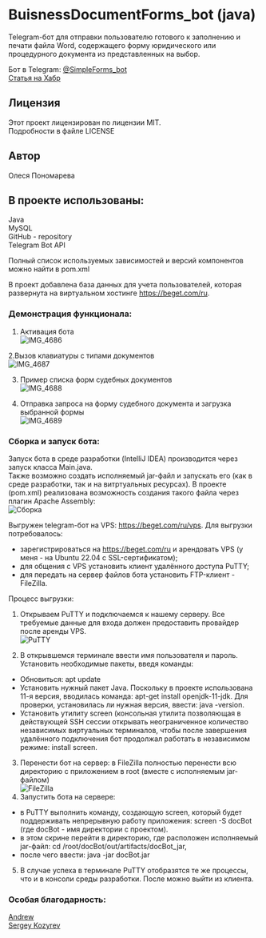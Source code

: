 # BuisnessDocumentForms_bot (java)  
Telegram-бот для отправки пользователю готового к заполнению и печати файла Word, содержащего форму юридического или процедурного документа из представленных на выбор.  

Бот в Telegram: [@SimpleForms_bot](https://t.me/SimpleForms_bot)  
[Статья на Хабр](https://habr.com/ru/post/723580/)  

## Лицензия  
Этот проект лицензирован по лицензии MIT.  
Подробности в файле LICENSE  

## Автор  
Олеся Пономарева  

## В проекте использованы:  
Java  
MySQL  
GitHub - repository  
Telegram Bot API  

Полный список используемых зависимостей и версий компонентов можно найти в pom.xml  

В проект добавлена база данных для учета пользователей, которая развернута на виртуальном хостинге https://beget.com/ru.

### Демонстрация функционала:  

1. Активация бота  
![IMG_4686](https://user-images.githubusercontent.com/77875474/223326907-4186f656-2a6b-4412-9a08-dc6094c4238b.PNG)  

2.Вызов клавиатуры с типами документов  
![IMG_4687](https://user-images.githubusercontent.com/77875474/223326940-0ee07e7e-a9b7-477f-97c9-f20a9ba274bd.PNG)  

3. Пример списка форм судебных документов  
![IMG_4688](https://user-images.githubusercontent.com/77875474/223326967-3b05755c-6eeb-47ac-ab51-dc4bbb81c479.PNG)  

4. Отправка запроса на форму судебного документа и загрузка выбранной формы  
![IMG_4689](https://user-images.githubusercontent.com/77875474/223327018-08c00f80-fad5-432e-bfba-ddf1abe6880c.PNG) 

### Сборка и запуск бота:  
Запуск бота в среде разработки (IntelliJ IDEA) производится через запуск класса Main.java.  
Также возможно создать исполняемый jar-файл и запускать его (как в среде разработки, так и на витртуальных ресурсах). В проекте (pom.xml) реализована возможность создания такого файла через плагин Apache Assembly:  
![Сборка](https://user-images.githubusercontent.com/77875474/223328401-9d066943-3ebd-4e23-954d-094c659b4ec9.jpg)  

Выгружен telegram-бот на VPS: https://beget.com/ru/vps. Для выгрузки потребовалось:  
- зарегистрироваться на https://beget.com/ru и арендовать VPS (у меня - на Ubuntu 22.04 с SSL-сертификатом);  
- для общения с VPS установить клиент удалённого доступа PuTTY;  
- для передать на сервер файлов бота установить FTP-клиент - FileZilla.  

Процесс выгрузки:  
1. Открываем PuTTY и подключаемся к нашему серверу. Все требуемые данные для входа должен предоставить провайдер после аренды VPS.  
![PuTTY](https://user-images.githubusercontent.com/77875474/223329856-ab2ed3fa-3757-4bfb-8500-acabb4891ead.jpg)  

2. В открывшемся терминале ввести имя пользователя и пароль.  
Установить необходимые пакеты, введя команды:  
- Обновиться: apt update  
- Установить нужный пакет Java. Поскольку в проекте использована 11-я версия, вводилась команда: apt-get install openjdk-11-jdk. Для проверки, установилась ли нужная версия, ввести: java -version.  
- Установить утилиту screen (консольная утилита позволяющая в действующей SSH сессии открывать неограниченное количество независимых виртуальных терминалов, чтобы после завершения удалённого подключения бот продолжал работать в независимом режиме: install screen.  
3. Перенести бот на сервер: в FileZilla полностью перенести всю директорию с приложением в root (вместе с исполняемым jar-файлом)  
![FileZilla](https://user-images.githubusercontent.com/77875474/223331799-376707fc-5e12-4da9-a45d-f7c731b01adf.jpg)  
4. Запустить бота на сервере:  
- в PuTTY выполнить команду, создающую screen, который будет поддерживать непрерывную работу приложения: screen -S docBot (где docBot - имя директории с проектом).  
- в этом скрине перейти в директорию, где расположен исполняемый jar-файл:  cd /root/docBot/out/artifacts/docBot_jar,  
- после чего ввести: java -jar docBot.jar  
5. В случае успеха в терминале PuTTY отобразятся те же процессы, что и в консоли среды разработки. После можно выйти из клиента.  

### Особая благодарность:
[Andrew](https://github.com/MonsterDeveloper)  
[Sergey Kozyrev](https://github.com/taksebe-official)  
